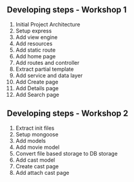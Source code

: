 
## Developing steps - Workshop 1 
1. Initial Project Architecture
2. Setup express
3. Add view engine 
4. Add resources
5. Add static route 
6. Add home page
7. Add routes and controller 
8. Extract partial template
9. Add service and data layer
10. Add Create page
11. Add Details page
12. Add Search page 

## Developing steps - Workshop 2 
1. Extract init files 
2. Setup mongoose
3. Add models
4. Add movie model
5. Convert file based storage to DB storage
6. Add cast model
7. Create cast page
8. Add attach cast page